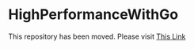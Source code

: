 # HighPerformanceWithGo
This repository has been moved.  Please visit [This Link](https://github.com/bobstrecansky/HighPerformanceWithGo/)
